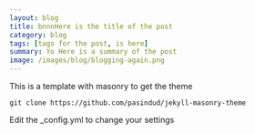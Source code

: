 ```yaml
---
layout: blog
title: bnnnHere is the title of the post
category: blog
tags: [tags for the post, is here]  
summary: Yo Here is a summary of the post
image: /images/blog/blogging-again.png
---
```


This is a template with masonry to get the theme

```
git clone https://github.com/pasindud/jekyll-masonry-theme
```

Edit the _config.yml to change your settings
